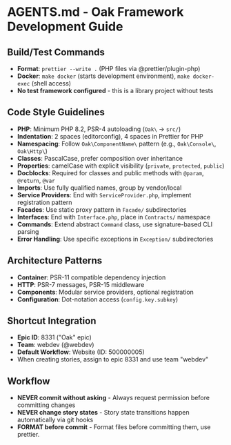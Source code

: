 # AGENTS.md - Oak Framework Development Guide

## Build/Test Commands

- **Format**: `prettier --write .` (PHP files via @prettier/plugin-php)
- **Docker**: `make docker` (starts development environment), `make docker-exec` (shell access)
- **No test framework configured** - this is a library project without tests

## Code Style Guidelines

- **PHP**: Minimum PHP 8.2, PSR-4 autoloading (`Oak\` → `src/`)
- **Indentation**: 2 spaces (editorconfig), 4 spaces in Prettier for PHP
- **Namespacing**: Follow `Oak\ComponentName\` pattern (e.g., `Oak\Console\`, `Oak\Http\`)
- **Classes**: PascalCase, prefer composition over inheritance
- **Properties**: camelCase with explicit visibility (`private`, `protected`, `public`)
- **Docblocks**: Required for classes and public methods with `@param`, `@return`, `@var`
- **Imports**: Use fully qualified names, group by vendor/local
- **Service Providers**: End with `ServiceProvider.php`, implement registration pattern
- **Facades**: Use static proxy pattern in `Facade/` subdirectories
- **Interfaces**: End with `Interface.php`, place in `Contracts/` namespace
- **Commands**: Extend abstract `Command` class, use signature-based CLI parsing
- **Error Handling**: Use specific exceptions in `Exception/` subdirectories

## Architecture Patterns

- **Container**: PSR-11 compatible dependency injection
- **HTTP**: PSR-7 messages, PSR-15 middleware
- **Components**: Modular service providers, optional registration
- **Configuration**: Dot-notation access (`config.key.subkey`)

## Shortcut Integration

- **Epic ID**: 8331 ("Oak" epic)
- **Team**: webdev (@webdev)
- **Default Workflow**: Website (ID: 500000005)
- When creating stories, assign to epic 8331 and use team "webdev"

## Workflow

- **NEVER commit without asking** - Always request permission before committing changes
- **NEVER change story states** - Story state transitions happen automatically via git hooks
- **FORMAT before commit** - Format files before committing them, use prettier.
